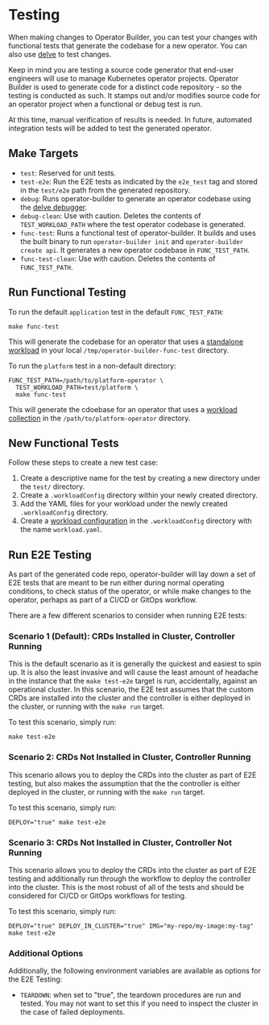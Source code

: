 # Testing

When making changes to Operator Builder, you can test your changes with
functional tests that generate the codebase for a new operator.  You can also
use [delve](https://github.com/go-delve/delve) to test changes.

Keep in mind you are testing a source code generator
that end-user engineers will use to manage Kubernetes operator projects.
Operator Builder is used to generate code for a distinct code repository - so the
testing is conducted as such.  It stamps out and/or modifies source code for an
operator project when a functional or debug test is run.

At this time, manual verification of results is needed.  In future, automated
integration tests will be added to test the generated operator.

## Make Targets

* `test`: Reserved for unit tests.
* `test-e2e`: Run the E2E tests as indicated by the `e2e_test` tag and stored in the 
  `test/e2e` path from the generated repository.
* `debug`: Runs operator-builder to generate an operator codebase using the
  [delve debugger](https://github.com/go-delve/delve).
* `debug-clean`: Use with caution. Deletes the contents of `TEST_WORKLOAD_PATH`
  where the test operator codebase is generated.
* `func-test`: Runs a functional test of operator-builder.  It builds and uses
  the built binary to run `operator-builder init` and `operator-builder create api`.
  It generates a new operator codebase in `FUNC_TEST_PATH`.
* `func-test-clean`: Use with caution. Deletes the contents of `FUNC_TEST_PATH`.

## Run Functional Testing

To run the default `application` test in the default `FUNC_TEST_PATH`:

    make func-test

This will generate the codebase for an operator that uses a [standalone
workload](standalone-workloads.md) in your local `/tmp/operator-builder-func-test`
directory.

To run the `platform` test in a non-default directory:

    FUNC_TEST_PATH=/path/to/platform-operator \
      TEST_WORKLOAD_PATH=test/platform \
      make func-test

This will generate the cdoebase for an operator that uses a [workload
collection](workload-collections.md) in the `/path/to/platform-operator`
directory.

## New Functional Tests

Follow these steps to create a new test case:

1. Create a descriptive name for the test by creating a new directory under
   the `test/` directory.
2. Create a `.workloadConfig` directory within your newly created directory.
3. Add the YAML files for your workload under the newly created `.workloadConfig`
   directory.
4. Create a [workload configuration](workloads.md) in the `.workloadConfig` directory
   with the name `workload.yaml`.


## Run E2E Testing

As part of the generated code repo, operator-builder will lay down a set of E2E tests 
that are meant to be run either during normal operating conditions, to check status 
of the operator, or while make changes to the operator, perhaps as part of a CI/CD or 
GitOps workflow.

There are a few different scenarios to consider when running E2E tests:

### Scenario 1 (Default): CRDs Installed in Cluster, Controller Running

This is the default scenario as it is generally the quickest and easiest to spin up.  It is 
also the least invasive and will cause the least amount of headache in the instance that 
the `make test-e2e` target is run, accidentally, against an operational cluster.  In this 
scenario, the E2E test assumes that the custom CRDs are installed into the cluster 
and the controller is either deployed in the cluster, or running with the `make run` target.

To test this scenario, simply run:

    make test-e2e

### Scenario 2: CRDs Not Installed in Cluster, Controller Running

This scenario allows you to deploy the CRDs into the cluster as part of E2E testing, but 
also makes the assumption that the the controller is either deployed in the cluster, or 
running with the `make run` target.

To test this scenario, simply run:

    DEPLOY="true" make test-e2e

### Scenario 3: CRDs Not Installed in Cluster, Controller Not Running

This scenario allows you to deploy the CRDs into the cluster as part of E2E testing and 
additionally run through the workflow to deploy the controller into the cluster.  This 
is the most robust of all of the tests and should be considered for CI/CD or GitOps 
workflows for testing.

To test this scenario, simply run:

    DEPLOY="true" DEPLOY_IN_CLUSTER="true" IMG="my-repo/my-image:my-tag" make test-e2e

### Additional Options

Additionally, the following environment variables are available as options for the 
E2E Testing:

* `TEARDOWN`: when set to "true", the teardown procedures are run and tested.  You 
  may not want to set this if you need to inspect the cluster in the case of failed 
  deployments.
